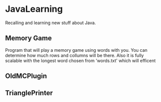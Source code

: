 # JavaLearning
Recalling and learning new stuff about Java.

## Memory Game
Program that will play a memory game using words with you. You can determine how much rows and collumns will be there. 
Also it is fully scalable with the longest word chosen from 'words.txt' which will efficent

## OldMCPlugin

## TrianglePrinter
